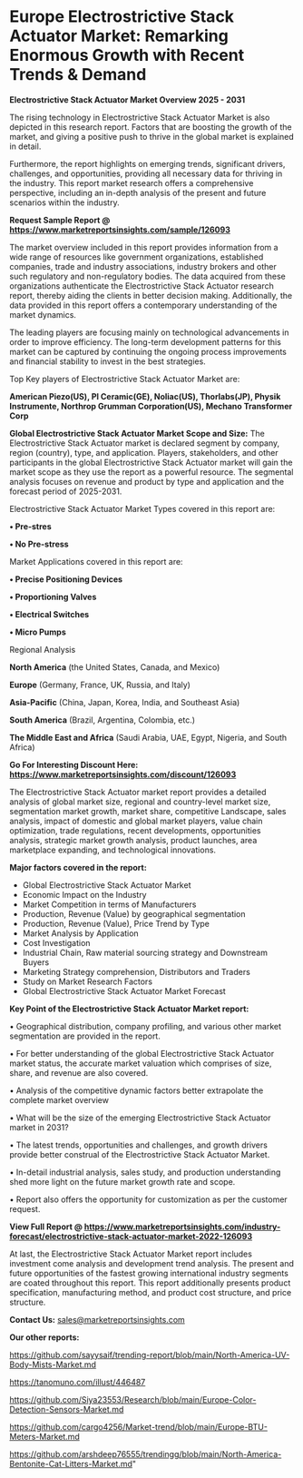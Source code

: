 # Europe Electrostrictive Stack Actuator Market: Remarking Enormous Growth with Recent Trends & Demand

<Strong> Electrostrictive Stack Actuator Market Overview 2025 - 2031</strong>

The rising technology in Electrostrictive Stack Actuator Market is also depicted in this research report. Factors that are boosting the growth of the market, and giving a positive push to thrive in the global market is explained in detail.

Furthermore, the report highlights on emerging trends, significant drivers, challenges, and opportunities, providing all necessary data for thriving in the industry. This report market research offers a comprehensive perspective, including an in-depth analysis of the present and future scenarios within the industry.

<strong>Request Sample Report @ <a href=https://www.marketreportsinsights.com/sample/126093>https://www.marketreportsinsights.com/sample/126093</a></strong>

The market overview included in this report provides information from a wide range of resources like government organizations, established companies, trade and industry associations, industry brokers and other such regulatory and non-regulatory bodies. The data acquired from these organizations authenticate the Electrostrictive Stack Actuator research report, thereby aiding the clients in better decision making. Additionally, the data provided in this report offers a contemporary understanding of the market dynamics.

The leading players are focusing mainly on technological advancements in order to improve efficiency. The long-term development patterns for this market can be captured by continuing the ongoing process improvements and financial stability to invest in the best strategies.

Top Key players of Electrostrictive Stack Actuator Market are:

<strong>American Piezo(US), PI Ceramic(GE), Noliac(US), Thorlabs(JP), Physik Instrumente, Northrop Grumman Corporation(US), Mechano Transformer Corp</strong>

<strong><b>Global Electrostrictive Stack Actuator Market Scope and Size:</b></strong>
The Electrostrictive Stack Actuator market is declared segment by company, region (country), type, and application. Players, stakeholders, and other participants in the global Electrostrictive Stack Actuator market will gain the market scope as they use the report as a powerful resource. The segmental analysis focuses on revenue and product by type and application and the forecast period of 2025-2031.

Electrostrictive Stack Actuator Market Types covered in this report are:

<strong>• Pre-stres

• No Pre-stress</strong>

Market Applications covered in this report are:

<strong>• Precise Positioning Devices

• Proportioning Valves

• Electrical Switches

• Micro Pumps</strong> 

Regional Analysis

<strong>North America</strong> (the United States, Canada, and Mexico)

<strong>Europe</strong> (Germany, France, UK, Russia, and Italy)

<strong>Asia-Pacific</strong> (China, Japan, Korea, India, and Southeast Asia)

<strong>South America</strong> (Brazil, Argentina, Colombia, etc.)

<strong>The Middle East and Africa</strong> (Saudi Arabia, UAE, Egypt, Nigeria, and South Africa)

<strong>Go For Interesting Discount Here: <a href=https://www.marketreportsinsights.com/discount/126093>https://www.marketreportsinsights.com/discount/126093</a></strong>

The Electrostrictive Stack Actuator market report provides a detailed analysis of global market size, regional and country-level market size, segmentation market growth, market share, competitive Landscape, sales analysis, impact of domestic and global market players, value chain optimization, trade regulations, recent developments, opportunities analysis, strategic market growth analysis, product launches, area marketplace expanding, and technological innovations.

<strong><b>Major factors covered in the report:</b></strong>
<ul>
  <li>Global Electrostrictive Stack Actuator Market </li>
  <li>Economic Impact on the Industry</li>
  <li>Market Competition in terms of Manufacturers</li>
  <li>Production, Revenue (Value) by geographical segmentation</li>
  <li>Production, Revenue (Value), Price Trend by Type</li>
  <li>Market Analysis by Application</li>
  <li>Cost Investigation</li>
  <li>Industrial Chain, Raw material sourcing strategy and Downstream Buyers</li>
  <li>Marketing Strategy comprehension, Distributors and Traders</li>
  <li>Study on Market Research Factors</li>
  <li>Global Electrostrictive Stack Actuator Market Forecast</li>
</ul>

<strong><b>Key Point of the Electrostrictive Stack Actuator Market report:</b></strong>

• Geographical distribution, company profiling, and various other market segmentation are provided in the report.

• For better understanding of the global Electrostrictive Stack Actuator market status, the accurate market valuation which comprises of size, share, and revenue are also covered.

• Analysis of the competitive dynamic factors better extrapolate the complete market overview

• What will be the size of the emerging Electrostrictive Stack Actuator market in 2031?

• The latest trends, opportunities and challenges, and growth drivers provide better construal of the Electrostrictive Stack Actuator Market.

• In-detail industrial analysis, sales study, and production understanding shed more light on the future market growth rate and scope.

• Report also offers the opportunity for customization as per the customer request.

<strong><b>View Full Report @ <a href=https://www.marketreportsinsights.com/industry-forecast/electrostrictive-stack-actuator-market-2022-126093>https://www.marketreportsinsights.com/industry-forecast/electrostrictive-stack-actuator-market-2022-126093</a></b></strong>


At last, the Electrostrictive Stack Actuator Market report includes investment come analysis and development trend analysis. The present and future opportunities of the fastest growing international industry segments are coated throughout this report. This report additionally presents product specification, manufacturing method, and product cost structure, and price structure.

<strong>Contact Us:</strong>
sales@marketreportsinsights.com

<strong>Our other reports:</strong>

<a href=https://github.com/sayysaif/trending-report/blob/main/North-America-UV-Body-Mists-Market.md>https://github.com/sayysaif/trending-report/blob/main/North-America-UV-Body-Mists-Market.md</a>

<a href=https://tanomuno.com/illust/446487>https://tanomuno.com/illust/446487</a>

<a href=https://github.com/Siya23553/Research/blob/main/Europe-Color-Detection-Sensors-Market.md>https://github.com/Siya23553/Research/blob/main/Europe-Color-Detection-Sensors-Market.md</a>

<a href=https://github.com/cargo4256/Market-trend/blob/main/Europe-BTU-Meters-Market.md>https://github.com/cargo4256/Market-trend/blob/main/Europe-BTU-Meters-Market.md</a>

<a href=https://github.com/arshdeep76555/trendingg/blob/main/North-America-Bentonite-Cat-Litters-Market.md>https://github.com/arshdeep76555/trendingg/blob/main/North-America-Bentonite-Cat-Litters-Market.md</a>"
